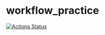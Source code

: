 # workflow_practice
[![Actions Status](https://github.com/MaksimovYuriy/workflow_practice/actions/workflows/blank.yml/badge.svg)](https://github.com/MaksimovYuriy/workflow_practice/actions)